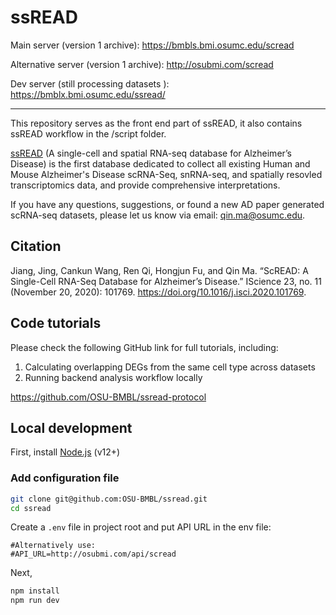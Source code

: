 # ssREAD

Main server (version 1 archive): https://bmbls.bmi.osumc.edu/scread

Alternative server (version 1 archive): http://osubmi.com/scread

Dev server (still processing datasets ): https://bmblx.bmi.osumc.edu/ssread/

---
This repository serves as the front end part of ssREAD, it also contains ssREAD workflow in the /script folder.

[ssREAD](https://bmblx.bmi.osumc.edu/ssread/) (A single-cell and spatial RNA-seq database for Alzheimer’s Disease) is the first database dedicated to collect all existing Human and Mouse Alzheimer's Disease scRNA-Seq, snRNA-seq, and spatially resovled transcriptomics data, and provide comprehensive interpretations.

If you have any questions, suggestions, or found a new AD paper generated scRNA-seq datasets, please let us know via email: [qin.ma@osumc.edu](qin.ma@osumc.edu).

## Citation

Jiang, Jing, Cankun Wang, Ren Qi, Hongjun Fu, and Qin Ma. “ScREAD: A Single-Cell RNA-Seq Database for Alzheimer’s Disease.” IScience 23, no. 11 (November 20, 2020): 101769. https://doi.org/10.1016/j.isci.2020.101769.


## Code tutorials

Please check the following GitHub link for full tutorials, including: 
1. Calculating overlapping DEGs from the same cell type across datasets
2. Running backend analysis workflow locally

https://github.com/OSU-BMBL/ssread-protocol 

## Local development

First, install [Node.js](https://nodejs.org/en/) (v12+)

### Add configuration file

```bash
git clone git@github.com:OSU-BMBL/ssread.git
cd ssread
```

Create a `.env` file in project root and put API URL in the env file:

```env
#Alternatively use:
#API_URL=http://osubmi.com/api/scread
```

Next,
```bash
npm install
npm run dev
```
